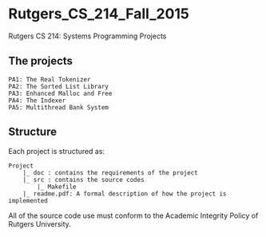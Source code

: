 # Rutgers_CS_214_Fall_2015
Rutgers CS 214: Systems Programming Projects


## The projects
    PA1: The Real Tokenizer
    PA2: The Sorted List Library
    PA3: Enhanced Malloc and Free
    PA4: The Indexer
    PA5: Multithread Bank System
## Structure
Each project is structured as:

    Project
        |_ doc : contains the requirements of the project
        |_ src : contains the source codes
            |_ Makefile
        |_ readme.pdf: A formal description of how the project is implemented

All of the source code use must conform to the Academic Integrity Policy of Rutgers University.
